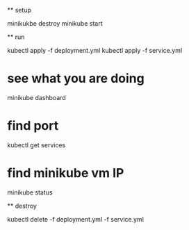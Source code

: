 ** setup

minikukbe destroy
minikube start

** run

kubectl apply -f deployment.yml
kubectl apply -f service.yml

# see what you are doing
minikube dashboard

# find port
kubectl get services
# find minikube vm IP
minikube status

** destroy

kubectl delete -f deployment.yml -f service.yml
